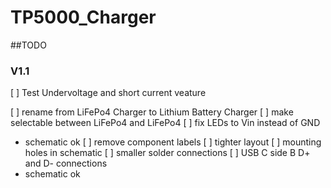 # TP5000_Charger

##TODO

### V1.1

[ ] Test Undervoltage and short current veature

[ ] rename from LiFePo4 Charger to Lithium Battery Charger
[ ] make selectable between LiFePo4 and LiFePo4
[ ] fix LEDs to Vin instead of GND
  - schematic ok
[ ] remove component labels
[ ] tighter layout
[ ] mounting holes in schematic
[ ] smaller solder connections
[ ] USB C side B D+ and D- connections
  - schematic ok
